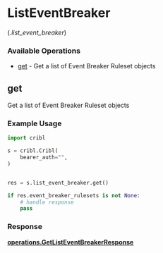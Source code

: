 # ListEventBreaker
(*.list_event_breaker*)

### Available Operations

* [get](#get) - Get a list of Event Breaker Ruleset objects

## get

Get a list of Event Breaker Ruleset objects

### Example Usage

```python
import cribl

s = cribl.Cribl(
    bearer_auth="",
)


res = s.list_event_breaker.get()

if res.event_breaker_rulesets is not None:
    # handle response
    pass
```


### Response

**[operations.GetListEventBreakerResponse](../../models/operations/getlisteventbreakerresponse.md)**


